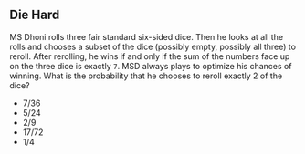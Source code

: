 ## Die Hard

MS Dhoni rolls three fair standard six-sided dice. Then he looks at all the rolls and chooses a subset of the dice (possibly empty, possibly all three) to reroll. After rerolling, he wins if and only if the sum of the numbers face up on the three dice is exactly `7`. MSD always plays to optimize his chances of winning. What is the probability that he chooses to reroll exactly 2 of the dice?

  - $7/36$
  - $5/24$
  - $2/9$
  - $17/72$
  - $1/4$ 